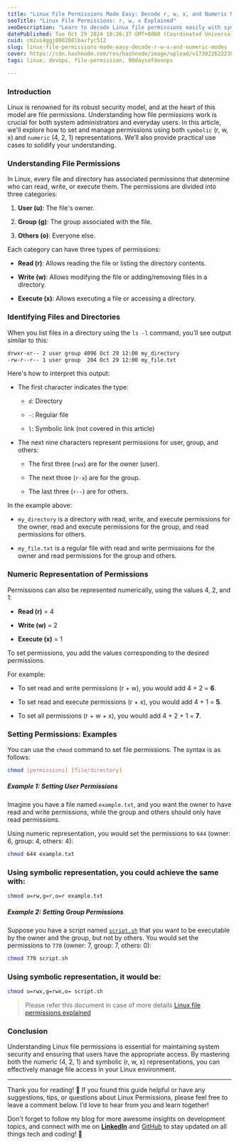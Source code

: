 ```yaml
---
title: "Linux File Permissions Made Easy: Decode r, w, x, and Numeric Modes"
seoTitle: "Linux File Permissions: r, w, x Explained"
seoDescription: "Learn to decode Linux file permissions easily with symbolic and numeric modes. Master setting permissions using practical examples"
datePublished: Tue Oct 29 2024 18:26:37 GMT+0000 (Coordinated Universal Time)
cuid: cm2us4ggj000208lbavfyc512
slug: linux-file-permissions-made-easy-decode-r-w-x-and-numeric-modes
cover: https://cdn.hashnode.com/res/hashnode/image/upload/v1730226222385/19bc1fa7-0edd-4fd5-98fb-8e7bfaaeca77.jpeg
tags: linux, devops, file-permission, 90daysofdevops

---
```


### Introduction

Linux is renowned for its robust security model, and at the heart of this model are file permissions. Understanding how file permissions work is crucial for both system administrators and everyday users. In this article, we'll explore how to set and manage permissions using both `symbolic` (r, w, x) and `numeric` (4, 2, 1) representations. We’ll also provide practical use cases to solidify your understanding.

### Understanding File Permissions

In Linux, every file and directory has associated permissions that determine who can read, write, or execute them. The permissions are divided into three categories:

1. **User (u)**: The file's owner.
    
2. **Group (g)**: The group associated with the file.
    
3. **Others (o)**: Everyone else.
    

Each category can have three types of permissions:

* **Read (r)**: Allows reading the file or listing the directory contents.
    
* **Write (w)**: Allows modifying the file or adding/removing files in a directory.
    
* **Execute (x)**: Allows executing a file or accessing a directory.
    

### Identifying Files and Directories

When you list files in a directory using the `ls -l` command, you’ll see output similar to this:

```bash
drwxr-xr-- 2 user group 4096 Oct 29 12:00 my_directory
-rw-r--r-- 1 user group  204 Oct 29 12:00 my_file.txt
```

Here's how to interpret this output:

* The first character indicates the type:
    
    * `d`: Directory
        
    * `-`: Regular file
        
    * `l`: Symbolic link (not covered in this article)
        
* The next nine characters represent permissions for user, group, and others:
    
    * The first three (`rwx`) are for the owner (user).
        
    * The next three (`r-x`) are for the group.
        
    * The last three (`r--`) are for others.
        

In the example above:

* `my_directory` is a directory with read, write, and execute permissions for the owner, read and execute permissions for the group, and read permissions for others.
    
* `my_file.txt` is a regular file with read and write permissions for the owner and read permissions for the group and others.
    

### Numeric Representation of Permissions

Permissions can also be represented numerically, using the values 4, 2, and 1:

* **Read (r)** = 4
    
* **Write (w)** = 2
    
* **Execute (x)** = 1
    

To set permissions, you add the values corresponding to the desired permissions.

For example:

* To set read and write permissions (r + w), you would add 4 + 2 = **6**.
    
* To set read and execute permissions (r + x), you would add 4 + 1 = **5**.
    
* To set all permissions (r + w + x), you would add 4 + 2 + 1 = **7**.
    

### Setting Permissions: Examples

You can use the `chmod` command to set file permissions. The syntax is as follows:

```bash
chmod [permissions] [file/directory]
```

##### Example 1: Setting User Permissions

Imagine you have a file named `example.txt`, and you want the owner to have read and write permissions, while the group and others should only have read permissions.

Using numeric representation, you would set the permissions to `644` (owner: 6, group: 4, others: 4):

```bash
chmod 644 example.txt
```

### Using symbolic representation, you could achieve the same with:

```bash
chmod u=rw,g=r,o=r example.txt
```

##### Example 2: Setting Group Permissions

Suppose you have a script named [`script.sh`](http://script.sh) that you want to be executable by the owner and the group, but not by others. You would set the permissions to `770` (owner: 7, group: 7, others: 0):

```bash
chmod 770 script.sh
```

### Using symbolic representation, it would be:

```bash
chmod u=rwx,g=rwx,o= script.sh
```

> Please refer this document in case of more details [Linux file permissions explained](https://www.redhat.com/en/blog/linux-file-permissions-explained)

### **Conclusion**

Understanding Linux file permissions is essential for maintaining system security and ensuring that users have the appropriate access. By mastering both the numeric (4, 2, 1) and symbolic (r, w, x) representations, you can effectively manage file access in your Linux environment.

---

Thank you for reading! 🚀 If you found this guide helpful or have any suggestions, tips, or questions about Linux Permissions, please feel free to leave a comment below. I’d love to hear from you and learn together!

Don't forget to follow my blog for more awesome insights on development topics, and connect with me on [**LinkedIn**](https://www.linkedin.com/in/ahireshubham/) and [GitHub](https://github.com/Shubham-Ahire) to stay updated on all things tech and coding! 🎉
